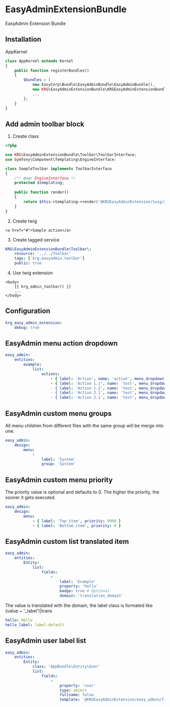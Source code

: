 # EasyAdminExtensionBundle
EasyAdmin Extension Bundle

## Installation

AppKernel
```php
class AppKernel extends Kernel
{
    public function registerBundles()
    {
        $bundles = [
            new EasyCorp\Bundle\EasyAdminBundle\EasyAdminBundle(),
            new KRG\EasyAdminExtensionBundle\KRGEasyAdminExtensionBundle(),
            ...
        ];
    }
}
```

## Add admin toolbar block

1. Create class
```php
<?php

use KRG\EasyAdminExtensionBundle\Toolbar\ToolbarInterface;
use Symfony\Component\Templating\EngineInterface;

class SampleToolbar implements ToolbarInterface
{
    /** @var EngineInterface */
    protected $templating;
    
    public function render() 
    {
        return $this->templating->render('@KRGEasyAdminExtension/twig/sample.html.twig');
    }
}
```

2. Create twig
```twig
<a href="#">Sample action</a>   
```

3. Create tagged service 
```yaml
KRG\EasyAdminExtensionBundle\Toolbar\:
    resource: '../../Toolbar'
    tags: ['krg.easyadmin.toolbar']
    public: true
```

4. Use twig extension
```twig
<body>
    {{ krg_admin_toolbar() }}
    ...
</body>
```


## Configuration

```yaml
krg_easy_admin_extension:
    debug: true
```

## EasyAdmin menu action dropdown

```yaml
easy_admin:
    entities:
        example:
            list:
                actions:
                    - { label: 'Action', name: 'action', menu_dropdown: true } # [↓]
                    - { label: 'Action 1.1', name: 'test', menu_dropdown: { name: 'Group 1' } # [Group 1 ↓]
                    - { label: 'Action 1.2', name: 'test', menu_dropdown: { name: 'Group 1' } # [Group 1 ↓]
                    - { label: 'Action 2.1', name: 'test', menu_dropdown: { name: 'Group 2' } # [Group 2 ↓]
                    - { label: 'Action 2.2', name: 'test', menu_dropdown: { name: 'Group 2' } # [Group 2 ↓]
```

## EasyAdmin custom menu groups

All menu children from different files with the same group will be merge into one.

```yaml
easy_admin:
    design:
        menu:
            -
                label: 'System'
                group: 'System'
```

## EasyAdmin custom menu priority

The priority value is optional and defaults to 0. The higher the priority, the sooner it gets executed.

```yaml
easy_admin:
    design:
        menu:
            - { label: 'Top item', priority: 9999 }
            - { label: 'Bottom item', priority: 0 }
```


## EasyAdmin custom list translated item

```yaml
easy_admin:
    entities:
        Entity:
            list:
                fields:
                    -
                        label: 'Example'
                        property: 'hello'
                        badge: true # Optional
                        domain: 'translation_domain'
```

The value is translated with the domain, the label class is formated like (value ~ '_label')|trans

```yaml
hello: Hello
hello_label: label-default
```

## EasyAdmin user label list

```yaml
easy_admin:
    entities:
        Entity:
            class: 'AppBundle\Entity\User'
            list:
                fields:
                    -
                        property: 'user'
                        type: object
                        fullname: false
                        template: '@KRGEasyAdminExtension/easy_admin/field_user.html.twig'
````
